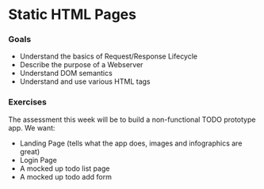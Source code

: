 # Static HTML Pages

### Goals

* Understand the basics of Request/Response Lifecycle
* Describe the purpose of a Webserver
* Understand DOM semantics
* Understand and use various HTML tags

### Exercises

The assessment this week will be to build a non-functional TODO prototype app.
We want:

* Landing Page (tells what the app does, images and infographics are great)
* Login Page
* A mocked up todo list page
* A mocked up todo add form
